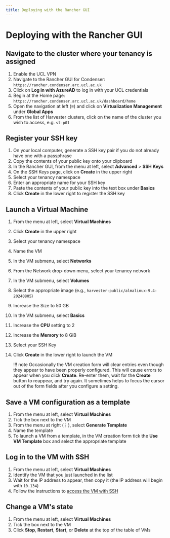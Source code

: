 ```yaml
---
title: Deploying with the Rancher GUI
---
```


# Deploying with the Rancher GUI

## Navigate to the cluster where your tenancy is assigned

1. Enable the UCL VPN
2. Navigate to the Rancher GUI for Condenser: `https://rancher.condenser.arc.ucl.ac.uk`
3. Click on **Log in with AzureAD** to log in with your UCL credentials
4. Begin at the Home page: `https://rancher.condenser.arc.ucl.ac.uk/dashboard/home`
5. Open the navigation at left (≡) and click on **Virtualization Management**
under **Global Apps**
6. From the list of Harvester clusters, click on the name of the cluster you
wish to access, e.g. `sl-p01`

## Register your SSH key

1. On your local computer, generate a SSH key pair if you do not already have one
with a passphrase
2. Copy the contents of your public key onto your clipboard
3. In the Rancher GUI, from the menu at left, select **Advanced** > **SSH Keys**
4. On the SSH Keys page, click on **Create** in the upper right
5. Select your tenancy namespace
6. Enter an appropriate name for your SSH key
7. Paste the contents of your public key into the text box under **Basics**
8. Click **Create** in the lower right to register the SSH key

## Launch a Virtual Machine

1. From the menu at left, select **Virtual Machines**
2. Click **Create** in the upper right
3. Select your tenancy namespace
4. Name the VM
5. In the VM submenu, select **Networks**
6. From the Network drop-down menu, select your tenancy network
7. In the VM submenu, select **Volumes**
8. Select the appropriate image (e.g., `harvester-public/almalinux-9.4-20240805`)
9. Increase the Size to 50 GB
10. In the VM submenu, select **Basics**
11. Increase the **CPU** setting to 2
12. Increase the **Memory** to 8 GiB
13. Select your SSH Key
14. Click **Create** in the lower right to launch the VM

    !!! note
        Occasionally the VM creation form will clear entries even though they
        appear to have been properly configured. This will cause errors to appear
        when you click **Create**. Re-enter them, wait for the **Create** button
        to reappear, and try again. It sometimes helps to focus the cursor out
        of the form fields after you configure a setting.

## Save a VM configuration as a template

1. From the menu at left, select **Virtual Machines**
2. Tick the box next to the VM
3. From the menu at right (⋮), select **Generate Template**
4. Name the template
5. To launch a VM from a template, in the VM creation form tick the **Use VM Template**
box and select the appropriate template

## Log in to the VM with SSH

1. From the menu at left, select **Virtual Machines**
2. Identify the VM that you just launched in the list
3. Wait for the IP address to appear, then copy it (the IP address will begin with
`10.134`)
4. Follow the instructions to [access the VM with SSH](../../end_user_guide/ssh.md)

## Change a VM's state

1. From the menu at left, select **Virtual Machines**
2. Tick the box next to the VM
3. Click **Stop**, **Restart**, **Start**, or **Delete** at the top of the table
of VMs
